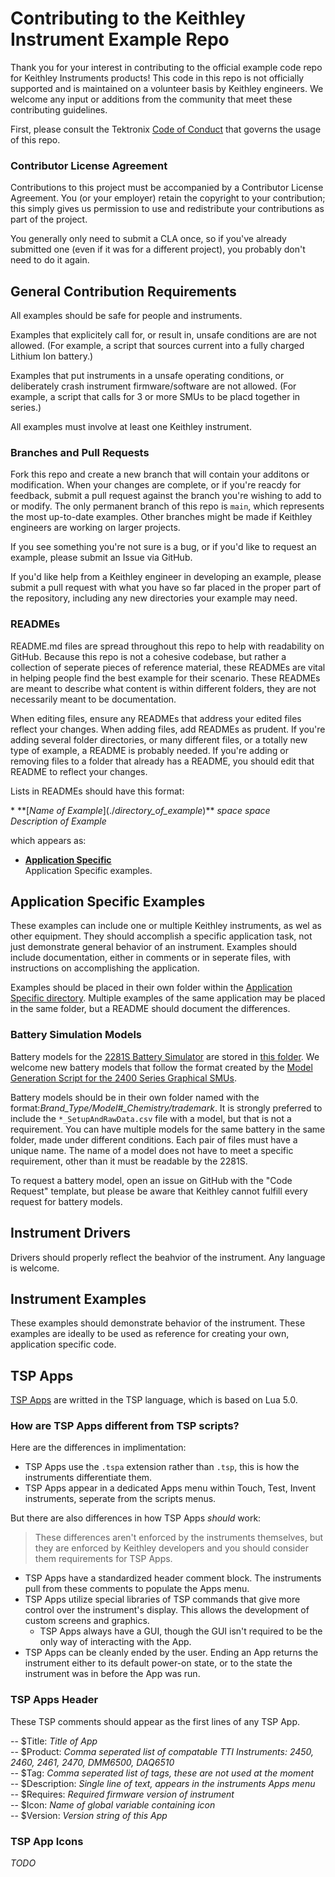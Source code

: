 # Contributing to the Keithley Instrument Example Repo

Thank you for your interest in contributing to the official example code repo for Keithley Instruments products! This code in this repo is not officially supported and is maintained on a volunteer basis by Keithley engineers. We welcome any input or additions from the community that meet these contributing guidelines. 

First, please consult the Tektronix [Code of Conduct](https://tektronix.github.io/Code-Of-Conduct/) that governs the usage of this repo.

### Contributor License Agreement

Contributions to this project must be accompanied by a Contributor License Agreement. You (or your employer) retain the copyright to your contribution; this simply gives us permission to use and redistribute your contributions as part of the project.

You generally only need to submit a CLA once, so if you've already submitted one (even if it was for a different project), you probably don't need to do it again.

## General Contribution Requirements

All examples should be safe for people and instruments. 

Examples that explicitely call for, or result in, unsafe conditions are are not allowed. (For example, a script that sources current into a fully charged Lithium Ion battery.) 

Examples that put instruments in a unsafe operating conditions, or deliberately crash instrument firmware/software are not allowed. (For example, a script that calls for 3 or more SMUs to be placd together in series.)

All examples must involve at least one Keithley instrument.

### Branches and Pull Requests

Fork this repo and create a new branch that will contain your additons or modification. When your changes are complete, or if you're reacdy for feedback, submit a pull request against the branch you're wishing to add to or modify. The only permanent branch of this repo is `main`, which represents the most up-to-date examples. Other branches might be made if Keithley engineers are working on larger projects.

If you see something you're not sure is a bug, or if you'd like to request an example, please submit an Issue via GitHub.  

If you'd like help from a Keithley engineer in developing an example, please submit a pull request with what you have so far placed in the proper part of the repository, including any new directories your example may need. 

### READMEs

README.md files are spread throughout this repo to help with readability on GitHub. Because this repo is not a cohesive codebase, but rather a collection of seperate pieces of reference material, these READMEs are vital in helping people find the best example for their scenario. These READMEs are meant to describe what content is within different folders, they are not necessarily meant to be documentation. 

When editing files, ensure any READMEs that address your edited files reflect your changes. When adding files, add READMEs as prudent. If you're adding several folder directories, or many different files, or a totally new type of example, a README is probably needed. If you're adding or removing files to a folder that already has a README, you should edit that README to reflect your changes. 

Lists in READMEs should have this format:

\* \*\*[*Name of Example*]\(.\/*directory_of_example*\)\*\* *space* *space*  
*Description of Example*

which appears as:

* **[Application Specific](./Application_Specific/)**  
Application Specific examples.

## Application Specific Examples

These examples can include one or multiple Keithley instruments, as wel as other equipment. They should accomplish a specific application task, not just demonstrate general behavior of an instrument. Examples should include documentation, either in comments or in seperate files, with instructions on accomplishing the application.

Examples should be placed in their own folder within the [Application Specific directory](./Application_Specific/). Multiple examples of the same application may be placed in the same folder, but a README should document the differences.

### Battery Simulation Models

Battery models for the [2281S Battery Simulator](https://www.tek.com/tektronix-and-keithley-dc-power-supplies/2281s) are stored in [this folder](./Application_Specific/Battery_Simulation/2281S_Battery_Models/). We welcome new battery models that follow the format created by the [Model Generation Script for the 2400 Series Graphical SMUs](./Application_Specific/Battery_Simulation/Model_Generation_Script/). 

Battery models should be in their own folder named with the format:*Brand\_Type/Model#\_Chemistry/trademark*. It is strongly preferred to include the `*_SetupAndRawData.csv` file with a model, but that is not a requirement. You can have multiple models for the same battery in the same folder, made under different conditions. Each pair of files must have a unique name. The name of a model does not have to meet a specific requirement, other than it must be readable by the 2281S. 

To request a battery model, open an issue on GitHub with the "Code Request" template, but please be aware that Keithley cannot fulfill every request for battery models.

## Instrument Drivers

Drivers should properly reflect the beahvior of the instrument. Any language is welcome.

## Instrument Examples

These examples should demonstrate behavior of the instrument. These examples are ideally to be used as reference for creating your own, application specific code. 

## TSP Apps

[TSP Apps](/TSP_Apps/) are writted in the TSP language, which is based on Lua 5.0. 

### How are TSP Apps different from TSP scripts?
 
Here are the differences in implimentation:
* TSP Apps use the `.tspa` extension rather than `.tsp`, this is how the instruments differentiate them.
* TSP Apps appear in a dedicated Apps menu within Touch, Test, Invent instruments, seperate from the scripts menus. 

But there are also differences in how TSP Apps *should* work:
> These differences aren't enforced by the instruments themselves, but they are enforced by Keithley developers and you should consider them requirements for TSP Apps. 
* TSP Apps have a standardized header comment block. The instruments pull from these comments to populate the Apps menu.
* TSP Apps utilize special libraries of TSP commands that give more control over the instrument's display. This allows the development of custom screens and graphics.
  * TSP Apps always have a GUI, though the GUI isn't required to be the only way of interacting with the App.
* TSP Apps can be cleanly ended by the user. Ending an App returns the instrument either to its default power-on state, or to the state the instrument was in before the App was run.

### TSP Apps Header

These TSP comments should appear as the first lines of any TSP App.

-- $Title: *Title of App*  
-- $Product: *Comma seperated list of compatable TTI Instruments: 2450, 2460, 2461, 2470, DMM6500, DAQ6510*  
-- $Tag: *Comma seperated list of tags, these are not used at the moment*  
-- $Description: *Single line of text, appears in the instruments Apps menu*  
-- $Requires: *Required firmware version of instrument*  
-- $Icon: *Name of global variable containing icon*  
-- $Version: *Version string of this App*  

### TSP App Icons

*TODO*